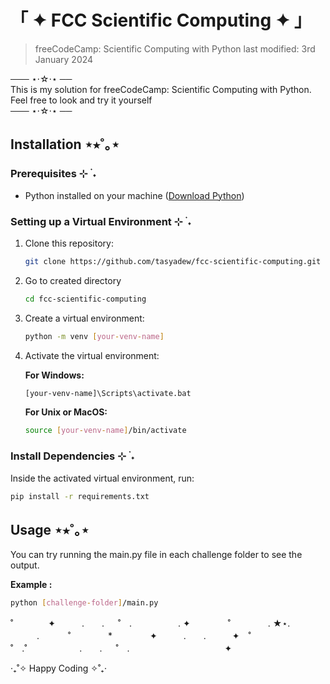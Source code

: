 # 「 ✦ FCC Scientific Computing ✦ 」

> freeCodeCamp: Scientific Computing with Python
> last modified: 3rd January 2024

─── ⋆⋅☆⋅⋆ ──\
This is my solution for freeCodeCamp: Scientific Computing with Python. \
Feel free to look and try it yourself \
─── ⋆⋅☆⋅⋆ ──

## Installation ⋆⭒˚｡⋆

### Prerequisites ⊹ ࣪ ˖

- Python installed on your machine ([Download Python](https://www.python.org/downloads/))

### Setting up a Virtual Environment ⊹ ࣪ ˖

1. Clone this repository:

    ```bash
    git clone https://github.com/tasyadew/fcc-scientific-computing.git
    ```
    
2. Go to created directory

    ```bash
    cd fcc-scientific-computing
    ```
    
3. Create a virtual environment:

    ```bash
    python -m venv [your-venv-name]
    ```

4. Activate the virtual environment:

    **For Windows:**

    ```bash
    [your-venv-name]\Scripts\activate.bat
    ```

    **For Unix or MacOS:**

    ```bash
    source [your-venv-name]/bin/activate
    ```

### Install Dependencies ⊹ ࣪ ˖

Inside the activated virtual environment, run:

```bash
pip install -r requirements.txt
```

## Usage ⋆⭒˚｡⋆

You can try running the main.py file in each challenge folder to see the output.

**Example :**

```bash
python [challenge-folder]/main.py
```

˚　　　　✦　　　.　　. 　 ˚　.　　　　　 . ✦　　　 　˚　　　　 . ★⋆.
　　　.   　　˚　　 　　*　　 　　✦　　　.　　.　　　✦　˚ 　　　　 ˚　.˚　　　　　　.　　. 　 ˚　.　　　　 　　 　　　　 ✦

‧₊˚✧ Happy Coding ✧˚₊‧
